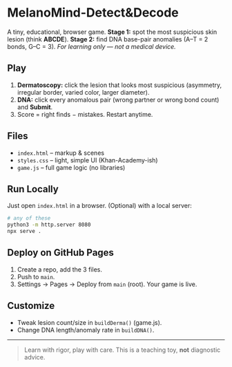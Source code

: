 # MelanoMind-Detect&Decode

A tiny, educational, browser game. **Stage 1:** spot the most suspicious skin lesion (think **ABCDE**). **Stage 2:** find DNA base-pair anomalies (A–T = 2 bonds, G–C = 3).
*For learning only — not a medical device.*

## Play

1. **Dermatoscopy:** click the lesion that looks most suspicious (asymmetry, irregular border, varied color, larger diameter).
2. **DNA:** click every anomalous pair (wrong partner or wrong bond count) and **Submit**.
3. Score = right finds − mistakes. Restart anytime.

## Files

* `index.html` – markup & scenes
* `styles.css` – light, simple UI (Khan-Academy-ish)
* `game.js` – full game logic (no libraries)

## Run Locally

Just open `index.html` in a browser.
(Optional) with a local server:

```bash
# any of these
python3 -m http.server 8080
npx serve .
```

## Deploy on GitHub Pages

1. Create a repo, add the 3 files.
2. Push to `main`.
3. Settings → Pages → Deploy from `main` (root).
   Your game is live.

## Customize

* Tweak lesion count/size in `buildDerma()` (game.js).
* Change DNA length/anomaly rate in `buildDNA()`.

---

> Learn with rigor, play with care. This is a teaching toy, **not** diagnostic advice.
